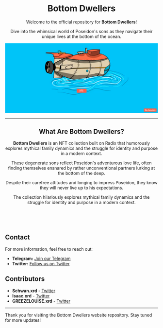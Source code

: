 <h1 align="center">Bottom Dwellers</h1>

<p align="center">
  Welcome to the official repository for <strong>Bottom Dwellers</strong>!
</p>
<p align="center">
Dive into the whimsical world of Poseidon's sons as they navigate their unique lives at the bottom of the ocean.
</P>

<p align="center">
  <img src="assets/images/website-preview.PNG" alt="Website Preview" width="550">
</p>
<hr>

<h2 align="center">What Are Bottom Dwellers?</h2>

<p align="center">
  <strong>Bottom Dwellers</strong> is an NFT collection built on Radix that humorously explores mythical family dynamics and the struggle for identity and purpose in a modern context.
</p>

<p align="center">
  These degenerate sons reflect Poseidon's adventurous love life, often finding themselves ensnared by rather unconventional partners lurking at the bottom of the deep.
</p>

<p align="center">
  Despite their carefree attitudes and longing to impress Poseidon, they know they will never live up to his expectations.
</p>

<p align="center">
  The collection hilariously explores mythical family dynamics and the struggle for identity and purpose in a modern context.
</p>
<br>
<br>
<br>

## Contact

For more information, feel free to reach out:

- **Telegram:** [Join our Telegram](https://bottomdwellers.xyz/telegram.html)
- **Twitter:** [Follow us on Twitter](https://twitter.com/bottom_dwellers)

## Contributors

- **Schwan.xrd** - [Twitter](https://github.com/A-R96)
- **Isaac.xrd** - [Twitter](https://twitter.com/isaac_XRD)
- **GREEZELOUISE.xrd** - [Twitter](https://twitter.com/GREEZELOUISE)
---

Thank you for visiting the Bottom Dwellers website repository. Stay tuned for more updates!
